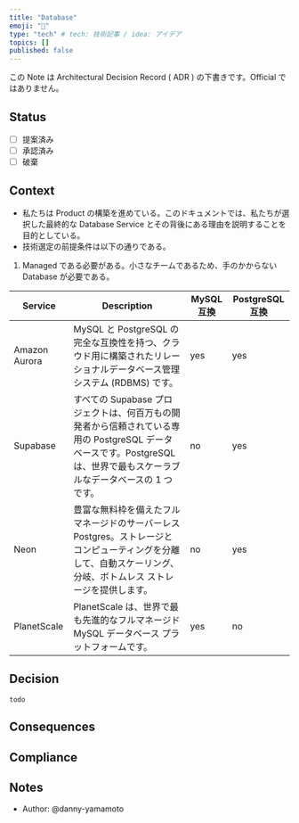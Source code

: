 ```yaml
---
title: "Database"
emoji: "💭"
type: "tech" # tech: 技術記事 / idea: アイデア
topics: []
published: false
---
```

この Note は Architectural Decision Record ( ADR ) の下書きです。Official ではありません。

## Status
- [ ] 提案済み
- [ ] 承認済み
- [ ] 破棄

## Context
- 私たちは Product の構築を進めている。このドキュメントでは、私たちが選択した最終的な Database Service とその背後にある理由を説明することを目的としている。
- 技術選定の前提条件は以下の通りである。
1. Managed である必要がある。小さなチームであるため、手のかからない Database が必要である。

|Service|Description|MySQL 互換|PostgreSQL 互換|
|----|----|----|----|
|Amazon Aurora|MySQL と PostgreSQL の完全な互換性を持つ、クラウド用に構築されたリレーショナルデータベース管理システム (RDBMS) です。|yes|yes|
|Supabase|すべての Supabase プロジェクトは、何百万もの開発者から信頼されている専用の PostgreSQL データベースです。PostgreSQL は、世界で最もスケーラブルなデータベースの 1 つです。|no|yes|
|Neon|豊富な無料枠を備えたフルマネージドのサーバーレス Postgres。ストレージとコンピューティングを分離して、自動スケーリング、分岐、ボトムレス ストレージを提供します。|no|yes|
|PlanetScale|PlanetScale は、世界で最も先進的なフルマネージドMySQL データベース プラットフォームです。|yes|no|

## Decision
`todo`

## Consequences

## Compliance

## Notes
- Author: @danny-yamamoto
